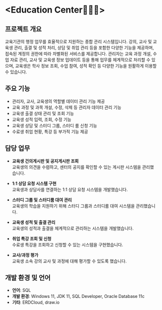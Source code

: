 # <Education Center🧑🏻‍🎓>

## 프로젝트 개요
교육기관의 행정 업무를 효율적으로 지원하는 종합 관리 시스템입니다. 강의, 교사 및 교육생 관리, 출결 및 성적 처리, 상담 및 취업 관리 등을 포함한 다양한 기능을 제공하며, 접속된 계정의 권한에 따라 차별화된 서비스를 제공합니다.
관리자는 교육 과정 개설, 수업 자료 관리, 교사 및 교육생 정보 업데이트 등을 통해 업무를 체계적으로 처리할 수 있으며, 교육생은 학사 정보 조회, 수업 참여, 성적 확인 등 다양한 기능을 원활하게 이용할 수 있습니다.

## 주요 기능
- 관리자, 교사, 교육생의 역할별 데이터 관리 기능 제공
- 교육 과정 및 과목 개설, 수정, 삭제 등 관리자 데이터 관리 기능
- 교육생 출결 상태 관리 및 조회 기능
- 교육생 성적 입력, 조회, 수정 기능
- 교육생 상담 및 스터디 그룹, 스터디 룸 신청 기능
- 수료생 취업 현황, 특강 등 부가적 기능 제공

## 담당 업무

- **교육생 건의게시판 및 공지게시판 조회**  
  교육생의 의견을 수렴하고, 센터의 공지를 확인할 수 있는 게시판 시스템을 관리했습니다.
  
- **1:1 상담 요청 시스템 구현**  
  교육생과 상담사를 연결하는 1:1 상담 요청 시스템을 개발했습니다.
  
- **스터디 그룹 및 스터디룸 대여 관리**  
  교육생의 학습을 지원하기 위해 스터디 그룹과 스터디룸 대여 시스템을 관리했습니다.
  
- **교육생 성적 및 출결 관리**  
  교육생의 성적과 출결을 체계적으로 관리하는 시스템을 개발했습니다.
  
- **취업 특강 조회 및 신청**  
  수료생 특강을 조회하고 신청할 수 있는 시스템을 구현했습니다.
  
- **교사/과정 평가**  
  교육생 소속 강의 교사 및 과정에 대해 평가할 수 있도록 했습니다.

## 개발 환경 및 언어

- **언어**: SQL
- **개발 환경**: Windows 11, JDK 11, SQL Developer, Oracle Database 11c
- **기타**: ERDCloud, draw.io
